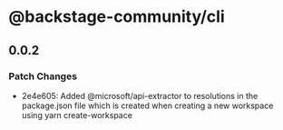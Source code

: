 # @backstage-community/cli

## 0.0.2

### Patch Changes

- 2e4e605: Added @microsoft/api-extractor to resolutions in the package.json file which is created when creating a new workspace using yarn create-workspace
